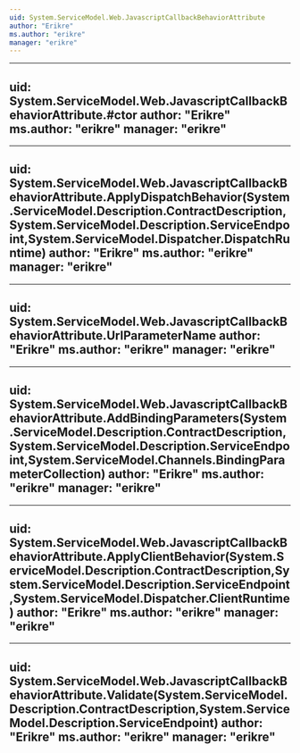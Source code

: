 ```yaml
---
uid: System.ServiceModel.Web.JavascriptCallbackBehaviorAttribute
author: "Erikre"
ms.author: "erikre"
manager: "erikre"
---
```


---
uid: System.ServiceModel.Web.JavascriptCallbackBehaviorAttribute.#ctor
author: "Erikre"
ms.author: "erikre"
manager: "erikre"
---

---
uid: System.ServiceModel.Web.JavascriptCallbackBehaviorAttribute.ApplyDispatchBehavior(System.ServiceModel.Description.ContractDescription,System.ServiceModel.Description.ServiceEndpoint,System.ServiceModel.Dispatcher.DispatchRuntime)
author: "Erikre"
ms.author: "erikre"
manager: "erikre"
---

---
uid: System.ServiceModel.Web.JavascriptCallbackBehaviorAttribute.UrlParameterName
author: "Erikre"
ms.author: "erikre"
manager: "erikre"
---

---
uid: System.ServiceModel.Web.JavascriptCallbackBehaviorAttribute.AddBindingParameters(System.ServiceModel.Description.ContractDescription,System.ServiceModel.Description.ServiceEndpoint,System.ServiceModel.Channels.BindingParameterCollection)
author: "Erikre"
ms.author: "erikre"
manager: "erikre"
---

---
uid: System.ServiceModel.Web.JavascriptCallbackBehaviorAttribute.ApplyClientBehavior(System.ServiceModel.Description.ContractDescription,System.ServiceModel.Description.ServiceEndpoint,System.ServiceModel.Dispatcher.ClientRuntime)
author: "Erikre"
ms.author: "erikre"
manager: "erikre"
---

---
uid: System.ServiceModel.Web.JavascriptCallbackBehaviorAttribute.Validate(System.ServiceModel.Description.ContractDescription,System.ServiceModel.Description.ServiceEndpoint)
author: "Erikre"
ms.author: "erikre"
manager: "erikre"
---
